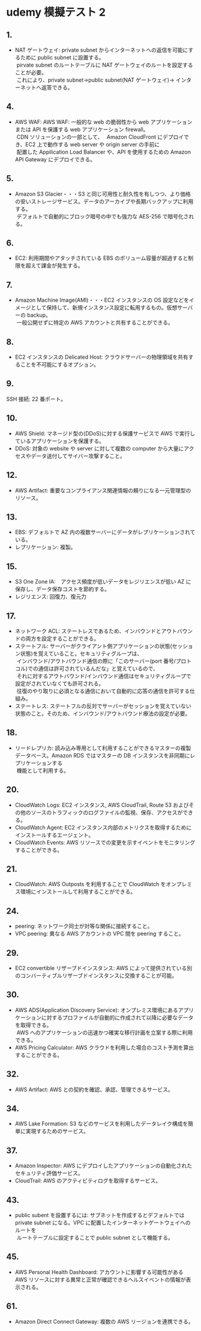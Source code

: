 # udemy 模擬テスト 2

## 1.

- NAT ゲートウェイ: private subnet からインターネットへの返信を可能にするために public subnet に設置する。  
  &nbsp;pirvate subnet のルートテーブルに NAT ゲートウェイのルートを設定することが必要。  
  &nbsp;これにより、private subnet→public subnet(NAT ゲートウェイ)→ インターネットへ返答できる。

## 4.

- AWS WAF: AWS WAF: 一般的な web の脆弱性から web アプリケーションまたは API を保護する web アプリケーション firewall。  
  &nbsp;CDN ソリューションの一部として、　 Amazon CloudFront にデプロイでき、EC2 上で動作する web server や origin server の手前に  
  &nbsp;配置した Appilication Load Balancer や、API を使用するための Amazon API Gateway にデプロイできる。

## 5.

- Amazon S3 Glacier・・・S3 と同じ可用性と耐久性を有しつつ、より価格の安いストレージサービス。データのアーカイブや長期バックアップに利用する。  
  &nbsp;デフォルトで自動的にブロック暗号の中でも強力な AES-256 で暗号化される。

## 6.

- EC2: 利用期間やアタッチされている EBS のボリューム容量が超過すると制限を超えて課金が発生する。

## 7.

- Amazon Machine Image(AMI)・・・EC2 インスタンスの OS 設定などをイメージとして保持して、新規インスタンス設定に転用するもの。仮想サーバーの backup。  
  &nbsp;一般公開せずに特定の AWS アカウントと共有することができる。

## 8.

- EC2 インスタンスの Delicated Host: クラウドサーバーの物理領域を共有することを不可能にするオプション。

## 9.

SSH 接続: 22 番ポート。

## 10.

- AWS Shield: マネージド型の(DDoS)に対する保護サービスで AWS で実行しているアプリケーションを保護する。
- DDoS: 対象の website や server に対して複数の computer から大量にアクセスやデータ送付してサイバー攻撃すること。

## 12.

- AWS Artifact: 重要なコンプライアンス関連情報の頼りになる一元管理型のリソース。

## 13.

- EBS: デフォルトで AZ 内の複数サーバーにデータがレプリケーションされている。
- レプリケーション: 複製。

## 15.

- S3 One Zone IA:　アクセス頻度が低いデータをレジリエンスが低い AZ に保存し、データ保存コストを節約する。
- レジリエンス: 回復力、復元力

## 17.

- ネットワーク ACL: ステートレスであるため、インバウンドとアウトバウンドの両方を設定することができる。
- ステートフル: サーバーがクライアント側アプリケーションの状態(セッション状態)を覚えていること。セキュリティグループは、  
  &nbsp;インバウンド/アウトバウンド通信の際に「このサーバー(port 番号/プロトコル)での通信は許可されているんだな」と覚えているので、  
  &nbsp;それに対するアウトバウンド/インバウンド通信はセキュリティグループで設定がされていなくても許可される。  
  &nbsp;往復のやり取りに必須となる通信において自動的に応答の通信を許可する仕組み。
- ステートレス: ステートフルの反対でサーバーがセッションを覚えていない状態のこと。そのため、インバウンド/アウトバウンド療法の設定が必要。

## 18.

- リードレプリカ: 読み込み専用として利用することができるマスターの複製データベース。Amazon RDS ではマスターの DB インスタンスを非同期にレプリケーションする  
  &nbsp;機能として利用する。

## 20.

- CloudWatch Logs: EC2 インスタンス, AWS CloudTrail, Route 53 およびその他のソースのトラフィックのログファイルの監視、保存、アクセスができる。
- CloudWatch Agent: EC2 インスタンス内部のメトリクスを取得するためにインストールするエージェント。
- CloudWatch Events: AWS リソースでの変更を示すイベントをモニタリングすることができる。

## 21.

- CloudWatch: AWS Outposts を利用することで CloudWatch をオンプレミス環境にインストールして利用することができる。

## 24.

- peering: ネットワーク同士が対等な関係に接続すること。
- VPC peering: 異なる AWS アカウントの VPC 間を peering すること。

## 29.

- EC2 convertible リザーブドインスタンス: AWS によって提供されている別のコンバーティブルリザーブドインスタンスに交換することが可能。

## 30.

- AWS ADS(Application Discovery Service): オンプレミス環境にあるアプリケーションに対するプロファイルが自動的に作成されて以降に必要なデータを取得できる。  
  &nbsp;AWS へのアプリケーションの迅速かつ確実な移行計画を立案する際に利用できる。
- AWS Pricing Calculator: AWS クラウドを利用した場合のコスト予測を算出することができる。

## 32.

- AWS Artifact: AWS との契約を確認、承認、管理できるサービス。

## 34.

- AWS Lake Formation: S3 などのサービスを利用したデータレイク構成を簡単に実現するためのサービス。

## 37.

- Amazon Inspector: AWS にデプロイしたアプリケーションの自動化されたセキュリティ評価サービス。
- CloudTrail: AWS のアクティビティログを取得するサービス。

## 43.

- public subent を設置するには: サブネットを作成するとデフォルトでは private subnet になる。VPC に配置したインターネットゲートウェイへのルートを  
  &nbsp;ルートテーブルに設定することで public subnet として機能する。

## 45.

- AWS Personal Health Dashboard: アカウントに影響する可能性がある AWS リソースに対する異常と正常が確認できるヘルスイベントの情報が表示される。

## 61.

- Amazon Direct Connect Gateway: 複数の AWS リージョンを連携できる。
